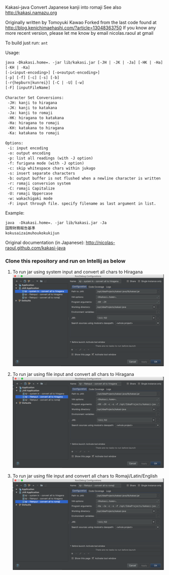 Kakasi-java
Convert Japanese kanji into romaji
See also http://kakasi.namazu.org

Originally written by Tomoyuki Kawao
Forked from the last code found at http://blog.kenichimaehashi.com/?article=13048363750
If you know any more recent version, please let me know by email nicolas.raoul at gmail

To build just run: `ant`

Usage: 

    java -Dkakasi.home=. -jar lib/kakasi.jar [-JH | -JK | -Ja] [-HK | -Ha] [-KH | -Ka]
	[-i<input-encoding>] [-o<output-encoding>]
	[-p] [-f] [-c] [-s] [-b]
	[-r{hepburn|kunrei}] [-C | -U] [-w]
	[-F] [inputFileName]

	Character Set Conversions:
	 -JH: kanji to hiragana
	 -JK: kanji to katakana
	 -Ja: kanji to romaji
	 -HK: hiragana to katakana
	 -Ha: hiragana to romaji
	 -KH: katakana to hiragana
	 -Ka: katakana to romaji

	Options:
	 -i: input encoding
	 -o: output encoding
	 -p: list all readings (with -J option)
	 -f: furigana mode (with -J option)
	 -c: skip whitespace chars within jukugo
	 -s: insert separate characters
	 -b: output buffer is not flushed when a newline character is written
	 -r: romaji conversion system
	 -C: romaji Capitalize
	 -U: romaji Uppercase
	 -w: wakachigaki mode
	 -F: input through file. specify filename as last argument in list.

Example:

    java  -Dkakasi.home=. -jar lib/kakasi.jar -Ja
    国際財務報告基準
    kokusaizaimuhoukokukijun

Original documentation (in Japanese): http://nicolas-raoul.github.com/kakasi-java

<h3> Clone this repository and run on Intellij as below </h3>

1. To run jar using system input and convert all chars to Hiragana
![Alt text](RunJar_SysInput_AnythingToHiragana.png?raw=true "RunJar_SysInput_AnythingToHiragana")

2. To run jar using file input and convert all chars to Hiragana
![Alt text](RunJar_FileInput_AnythingToHiragana.png?raw=true "RunJar_FileInput_AnythingToHiragana")

3. To run jar using file input and convert all chars to Romaji/Latin/English
![Alt text](RunJar_FileInput_AnythingToRomajiLatin.png?raw=true "RunJar_FileInput_AnythingToRomajiLatin")
